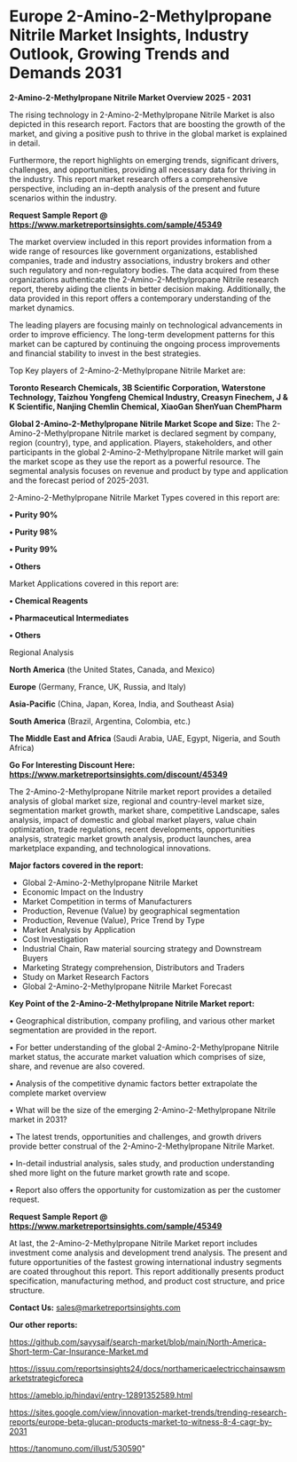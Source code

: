 # Europe 2-Amino-2-Methylpropane Nitrile Market Insights, Industry Outlook, Growing Trends and Demands 2031

<Strong> 2-Amino-2-Methylpropane Nitrile Market Overview 2025 - 2031</strong>

The rising technology in 2-Amino-2-Methylpropane Nitrile Market is also depicted in this research report. Factors that are boosting the growth of the market, and giving a positive push to thrive in the global market is explained in detail.

Furthermore, the report highlights on emerging trends, significant drivers, challenges, and opportunities, providing all necessary data for thriving in the industry. This report market research offers a comprehensive perspective, including an in-depth analysis of the present and future scenarios within the industry.

<strong>Request Sample Report @ <a href=https://www.marketreportsinsights.com/sample/45349>https://www.marketreportsinsights.com/sample/45349</a></strong>

The market overview included in this report provides information from a wide range of resources like government organizations, established companies, trade and industry associations, industry brokers and other such regulatory and non-regulatory bodies. The data acquired from these organizations authenticate the 2-Amino-2-Methylpropane Nitrile research report, thereby aiding the clients in better decision making. Additionally, the data provided in this report offers a contemporary understanding of the market dynamics.

The leading players are focusing mainly on technological advancements in order to improve efficiency. The long-term development patterns for this market can be captured by continuing the ongoing process improvements and financial stability to invest in the best strategies.

Top Key players of 2-Amino-2-Methylpropane Nitrile Market are:

<strong>Toronto Research Chemicals, 3B Scientific Corporation, Waterstone Technology, Taizhou Yongfeng Chemical Industry, Creasyn Finechem, J & K Scientific, Nanjing Chemlin Chemical, XiaoGan ShenYuan ChemPharm</strong>

<strong><b>Global 2-Amino-2-Methylpropane Nitrile Market Scope and Size:</b></strong>
The 2-Amino-2-Methylpropane Nitrile market is declared segment by company, region (country), type, and application. Players, stakeholders, and other participants in the global 2-Amino-2-Methylpropane Nitrile market will gain the market scope as they use the report as a powerful resource. The segmental analysis focuses on revenue and product by type and application and the forecast period of 2025-2031.

2-Amino-2-Methylpropane Nitrile Market Types covered in this report are:

<strong>•  Purity 90%

•  Purity 98%

•  Purity 99%

•  Others</strong>

Market Applications covered in this report are:

<strong>•  Chemical Reagents

•  Pharmaceutical Intermediates

•  Others</strong> 

Regional Analysis

<strong>North America</strong> (the United States, Canada, and Mexico)

<strong>Europe</strong> (Germany, France, UK, Russia, and Italy)

<strong>Asia-Pacific</strong> (China, Japan, Korea, India, and Southeast Asia)

<strong>South America</strong> (Brazil, Argentina, Colombia, etc.)

<strong>The Middle East and Africa</strong> (Saudi Arabia, UAE, Egypt, Nigeria, and South Africa)

<strong>Go For Interesting Discount Here: <a href=https://www.marketreportsinsights.com/discount/45349>https://www.marketreportsinsights.com/discount/45349</a></strong>

The 2-Amino-2-Methylpropane Nitrile market report provides a detailed analysis of global market size, regional and country-level market size, segmentation market growth, market share, competitive Landscape, sales analysis, impact of domestic and global market players, value chain optimization, trade regulations, recent developments, opportunities analysis, strategic market growth analysis, product launches, area marketplace expanding, and technological innovations.

<strong><b>Major factors covered in the report:</b></strong>
<ul>
  <li>Global 2-Amino-2-Methylpropane Nitrile Market </li>
  <li>Economic Impact on the Industry</li>
  <li>Market Competition in terms of Manufacturers</li>
  <li>Production, Revenue (Value) by geographical segmentation</li>
  <li>Production, Revenue (Value), Price Trend by Type</li>
  <li>Market Analysis by Application</li>
  <li>Cost Investigation</li>
  <li>Industrial Chain, Raw material sourcing strategy and Downstream Buyers</li>
  <li>Marketing Strategy comprehension, Distributors and Traders</li>
  <li>Study on Market Research Factors</li>
  <li>Global 2-Amino-2-Methylpropane Nitrile Market Forecast</li>
</ul>

<strong><b>Key Point of the 2-Amino-2-Methylpropane Nitrile Market report:</b></strong>

• Geographical distribution, company profiling, and various other market segmentation are provided in the report.

• For better understanding of the global 2-Amino-2-Methylpropane Nitrile market status, the accurate market valuation which comprises of size, share, and revenue are also covered.

• Analysis of the competitive dynamic factors better extrapolate the complete market overview

• What will be the size of the emerging 2-Amino-2-Methylpropane Nitrile market in 2031?

• The latest trends, opportunities and challenges, and growth drivers provide better construal of the 2-Amino-2-Methylpropane Nitrile Market.

• In-detail industrial analysis, sales study, and production understanding shed more light on the future market growth rate and scope.

• Report also offers the opportunity for customization as per the customer request.

<strong>Request Sample Report @ <a href=https://www.marketreportsinsights.com/sample/45349>https://www.marketreportsinsights.com/sample/45349</a></strong>

At last, the 2-Amino-2-Methylpropane Nitrile Market report includes investment come analysis and development trend analysis. The present and future opportunities of the fastest growing international industry segments are coated throughout this report. This report additionally presents product specification, manufacturing method, and product cost structure, and price structure.

<strong>Contact Us:</strong>
sales@marketreportsinsights.com

<strong>Our other reports:</strong>

<a href=https://github.com/sayysaif/search-market/blob/main/North-America-Short-term-Car-Insurance-Market.md>https://github.com/sayysaif/search-market/blob/main/North-America-Short-term-Car-Insurance-Market.md</a>

<a href=https://issuu.com/reportsinsights24/docs/northamericaelectricchainsawsmarketstrategicforeca>https://issuu.com/reportsinsights24/docs/northamericaelectricchainsawsmarketstrategicforeca</a>

<a href=https://ameblo.jp/hindavi/entry-12891352589.html>https://ameblo.jp/hindavi/entry-12891352589.html</a>

<a href=https://sites.google.com/view/innovation-market-trends/trending-research-reports/europe-beta-glucan-products-market-to-witness-8-4-cagr-by-2031>https://sites.google.com/view/innovation-market-trends/trending-research-reports/europe-beta-glucan-products-market-to-witness-8-4-cagr-by-2031</a>

<a href=https://tanomuno.com/illust/530590>https://tanomuno.com/illust/530590</a>"
